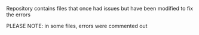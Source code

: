 Repository contains files that once had issues but have been modified to fix the errors

PLEASE NOTE: in some files, errors were commented out
